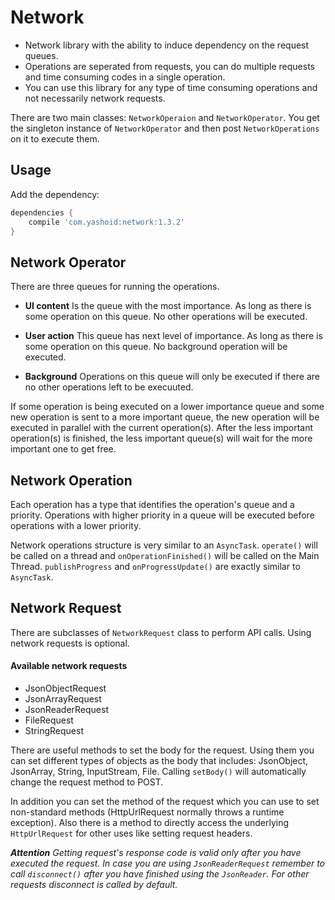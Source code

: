 # Network
<ul>
<li>Network library with the ability to induce dependency on the request queues.
<li>Operations are seperated from requests, you can do multiple requests and time consuming codes in a single operation.
<li>You can use this library for any type of time consuming operations and not necessarily network requests.
</ul>
<p>There are two main classes: <code>NetworkOperaion</code> and <code>NetworkOperator</code>. You get the singleton instance of <code>NetworkOperator</code> and then post <code>NetworkOperations</code> on it to execute them.</p>

## Usage

Add the dependency:
```Groovy
dependencies {
	compile 'com.yashoid:network:1.3.2'
}
```

<h2>Network Operator</h2>
There are three queues for running the operations.
<ul>
<li><p><b>UI content</b> Is the queue with the most importance. As long as there is some operation on this queue. No other operations will be executed.</p></li>
<li><p><b>User action</b> This queue has next level of importance. As long as there is some operation on this queue. No background operation will be executed.</p></li>
<li><p><b>Background</b> Operations on this queue will only be executed if there are no other operations left to be execuuted.</p></li>
</ul>
<p>If some operation is being executed on a lower importance queue and some new operation is sent to a more important queue, the new operation will be executed in parallel with the current operation(s). After the less important operation(s) is finished, the less important queue(s) will wait for the more important one to get free.</p>

<h2>Network Operation</h2>
<p>Each operation has a type that identifies the operation's queue and a priority. Operations with higher priority in a queue will be executed before operations with a lower priority.</p>
<p>Network operations structure is very similar to an <code>AsyncTask</code>. <code>operate()</code> will be called on a thread and <code>onOperationFinished()</code> will be called on the Main Thread. <code>publishProgress</code> and <code>onProgressUpdate()</code> are exactly similar to <code>AsyncTask</code>.</p>

<h2>Network Request</h2>
<p>There are subclasses of <code>NetworkRequest</code> class to perform API calls. Using network requests is optional.</p>
<h4>Available network requests</h4>
<ul>
<li>JsonObjectRequest</li>
<li>JsonArrayRequest</li>
<li>JsonReaderRequest</li>
<li>FileRequest</li>
<li>StringRequest</li>
</ul>
<p>There are useful methods to set the body for the request. Using them you can set different types of objects as the body that includes: JsonObject, JsonArray, String, InputStream, File. Calling <code>setBody()</code> will automatically change the request method to POST.</p>
<p>In addition you can set the method of the request which you can use to set non-standard methods (HttpUrlRequest normally throws a runtime exception). Also there is a method to directly access the underlying <code>HttpUrlRequest</code> for other uses like setting request headers.</p>
<p><i><b>Attention</b> Getting request's response code is valid only after you have executed the request. In case you are using <code>JsonReaderRequest</code> remember to call <code>disconnect()</code> after you have finished using the <code>JsonReader</code>. For other requests disconnect is called by default.</i></p>
